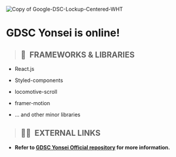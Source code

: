 ![Copy of Google-DSC-Lockup-Centered-WHT](https://user-images.githubusercontent.com/66632117/224753013-1d6806f3-50ba-4eca-acb9-5eced4ff3b4b.png)

# GDSC Yonsei is online!

> ## 📂&nbsp; FRAMEWORKS & LIBRARIES

- React.js
- Styled-components
- locomotive-scroll

- framer-motion
- ... and other minor libraries

> ## 👩‍💻&nbsp; EXTERNAL LINKS

- **Refer to <a href="https://github.com/gdsc-ys">GDSC Yonsei Official repository</a> for more information.**
